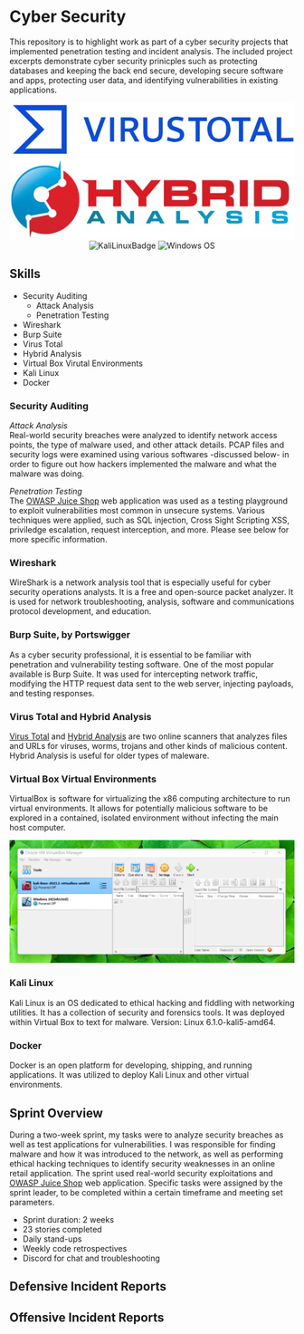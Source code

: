 # Cyber Security
This repository is to highlight work as part of a cyber security projects that implemented penetration testing and incident analysis. The included project excerpts demonstrate cyber security prinicples such as protecting databases and keeping the back end secure, developing secure software and apps, protecting user data, and identifying vulnerabilities in existing applications. 
<br><div align="center">
![Virus Total](https://github.com/serengetijade/Cyber_Security/blob/main/img/VirusTotal.jpg)
![HybridAnalysis](https://github.com/serengetijade/Cyber_Security/blob/main/img/HybridAnalysis.jpg)
<br> 
![KaliLinuxBadge](https://img.shields.io/badge/Kali_Linux-557C94?style=for-the-badge&logo=kali-linux&logoColor=white)
![Windows OS](https://img.shields.io/badge/Windows-0078D6?style=for-the-badge&logo=windows&logoColor=white)
</div>

## Skills
- Security Auditing
  - Attack Analysis
  - Penetration Testing
- Wireshark
- Burp Suite
- Virus Total
- Hybrid Analysis
- Virtual Box Virutal Environments
- Kali Linux
- Docker

### Security Auditing
<i>Attack Analysis</i>
<br>Real-world security breaches were analyzed to identify network access points, the type of malware used, and other attack details. PCAP files and security logs were examined using various softwares -discussed below- in order to figure out how hackers implemented the malware and what the malware was doing. 

<i>Penetration Testing</i>
<br>The [OWASP Juice Shop](https://owasp.org/www-project-juice-shop/) web application was used as a testing playground to exploit vulnerabilities most common in unsecure systems. Various techniques were applied, such as SQL injection, Cross Sight Scripting XSS, priviledge escalation, request interception, and more. Please see below for more specific information. 

### Wireshark
WireShark is a network analysis tool that is especially useful for cyber security operations analysts. It is a free and open-source packet analyzer. It is used for network troubleshooting, analysis, software and communications protocol development, and education.

### Burp Suite, by Portswigger
As a cyber security professional, it is essential to be familiar with penetration and vulnerability testing software. One of the most popular available is Burp Suite. It was used for intercepting network traffic, modifying the HTTP request data sent to the web server, injecting payloads, and testing responses.

### Virus Total and Hybrid Analysis
[Virus Total](https://www.virustotal.com/) and [Hybrid Analysis](https://www.hybrid-analysis.com/) are two online scanners that analyzes files and URLs for viruses, worms, trojans and other kinds of malicious content. Hybrid Analysis is useful for older types of maleware. 

### Virtual Box Virtual Environments
VirtualBox is software for virtualizing the x86 computing architecture to run virtual environments. It allows for potentially malicious software to be explored in a contained, isolated environment without infecting the main host computer. 

![KaliLinuxVirtualBox](https://github.com/serengetijade/Cyber_Security/blob/main/img/VirtualBox.jpg)

### Kali Linux 

Kali Linux is an OS dedicated to ethical hacking and fiddling with networking utilities. It has a collection of security and forensics tools. It was deployed within Virtual Box to text for malware. 
Version: Linux 6.1.0-kali5-amd64.

### Docker
Docker is an open platform for developing, shipping, and running applications. It was utilized to deploy Kali Linux and other virtual environments. 

## Sprint Overview
During a two-week sprint, my tasks were to analyze security breaches as well as test applications for vulnerabilities. I was responsible for finding malware and how it was introduced to the network, as well as performing ethical hacking techniques to identify security weaknesses in an online retail application. The sprint used real-world security exploitations and [OWASP Juice Shop](https://owasp.org/www-project-juice-shop/) web application. Specific tasks were assigned by the sprint leader, to be completed within a certain timeframe and meeting set parameters.

- Sprint duration: 2 weeks
- 23 stories completed
- Daily stand-ups
- Weekly code retrospectives
- Discord for chat and troubleshooting

## Defensive Incident Reports

## Offensive Incident Reports
